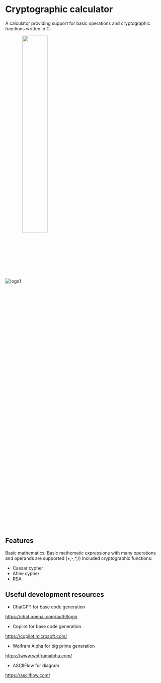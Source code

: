 # Cryptographic calculator
A calculator providing support for basic operations and cryptographic functions written in C.


![logo1]()
<a href="url"><img align="center" src="https://github.com/jordii222/CalculadoraRSA/assets/157251726/e56a6851-4070-4717-9501-5f033aba9385" align="left" width=40% height=40%></a>
<br clear="left"/>


## Features
Basic mathematics: Basic mathematic expressions with many operations and operands are supported (+,-,*,/) Included cryptographic functions:

* Caesar cypher
* Afine cypher
* RSA

## Useful development resources

* ChatGPT for base code generation

https://chat.openai.com/auth/login

* Copilot for base code generation

https://copilot.microsoft.com/

* Wolfram Alpha for big prime generation

https://www.wolframalpha.com/

* ASCIIFlow for diagram

https://asciiflow.com/
